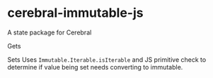 # cerebral-immutable-js
A state package for Cerebral

Gets

Sets
Uses `Immutable.Iterable.isIterable` and JS primitive check to determine if value being set needs converting to immutable.


